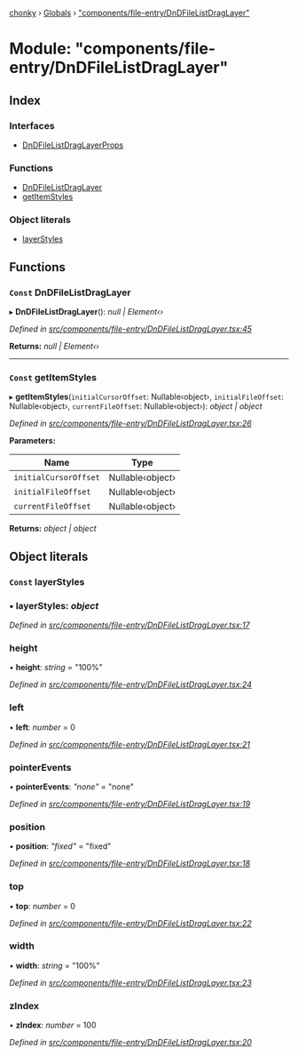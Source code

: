 [chonky](../README.md) › [Globals](../globals.md) › ["components/file-entry/DnDFileListDragLayer"](_components_file_entry_dndfilelistdraglayer_.md)

# Module: "components/file-entry/DnDFileListDragLayer"

## Index

### Interfaces

* [DnDFileListDragLayerProps](../interfaces/_components_file_entry_dndfilelistdraglayer_.dndfilelistdraglayerprops.md)

### Functions

* [DnDFileListDragLayer](_components_file_entry_dndfilelistdraglayer_.md#const-dndfilelistdraglayer)
* [getItemStyles](_components_file_entry_dndfilelistdraglayer_.md#const-getitemstyles)

### Object literals

* [layerStyles](_components_file_entry_dndfilelistdraglayer_.md#const-layerstyles)

## Functions

### `Const` DnDFileListDragLayer

▸ **DnDFileListDragLayer**(): *null | Element‹›*

*Defined in [src/components/file-entry/DnDFileListDragLayer.tsx:45](https://github.com/TimboKZ/Chonky/blob/8056a68/src/components/file-entry/DnDFileListDragLayer.tsx#L45)*

**Returns:** *null | Element‹›*

___

### `Const` getItemStyles

▸ **getItemStyles**(`initialCursorOffset`: Nullable‹object›, `initialFileOffset`: Nullable‹object›, `currentFileOffset`: Nullable‹object›): *object | object*

*Defined in [src/components/file-entry/DnDFileListDragLayer.tsx:26](https://github.com/TimboKZ/Chonky/blob/8056a68/src/components/file-entry/DnDFileListDragLayer.tsx#L26)*

**Parameters:**

Name | Type |
------ | ------ |
`initialCursorOffset` | Nullable‹object› |
`initialFileOffset` | Nullable‹object› |
`currentFileOffset` | Nullable‹object› |

**Returns:** *object | object*

## Object literals

### `Const` layerStyles

### ▪ **layerStyles**: *object*

*Defined in [src/components/file-entry/DnDFileListDragLayer.tsx:17](https://github.com/TimboKZ/Chonky/blob/8056a68/src/components/file-entry/DnDFileListDragLayer.tsx#L17)*

###  height

• **height**: *string* = "100%"

*Defined in [src/components/file-entry/DnDFileListDragLayer.tsx:24](https://github.com/TimboKZ/Chonky/blob/8056a68/src/components/file-entry/DnDFileListDragLayer.tsx#L24)*

###  left

• **left**: *number* = 0

*Defined in [src/components/file-entry/DnDFileListDragLayer.tsx:21](https://github.com/TimboKZ/Chonky/blob/8056a68/src/components/file-entry/DnDFileListDragLayer.tsx#L21)*

###  pointerEvents

• **pointerEvents**: *"none"* = "none"

*Defined in [src/components/file-entry/DnDFileListDragLayer.tsx:19](https://github.com/TimboKZ/Chonky/blob/8056a68/src/components/file-entry/DnDFileListDragLayer.tsx#L19)*

###  position

• **position**: *"fixed"* = "fixed"

*Defined in [src/components/file-entry/DnDFileListDragLayer.tsx:18](https://github.com/TimboKZ/Chonky/blob/8056a68/src/components/file-entry/DnDFileListDragLayer.tsx#L18)*

###  top

• **top**: *number* = 0

*Defined in [src/components/file-entry/DnDFileListDragLayer.tsx:22](https://github.com/TimboKZ/Chonky/blob/8056a68/src/components/file-entry/DnDFileListDragLayer.tsx#L22)*

###  width

• **width**: *string* = "100%"

*Defined in [src/components/file-entry/DnDFileListDragLayer.tsx:23](https://github.com/TimboKZ/Chonky/blob/8056a68/src/components/file-entry/DnDFileListDragLayer.tsx#L23)*

###  zIndex

• **zIndex**: *number* = 100

*Defined in [src/components/file-entry/DnDFileListDragLayer.tsx:20](https://github.com/TimboKZ/Chonky/blob/8056a68/src/components/file-entry/DnDFileListDragLayer.tsx#L20)*
